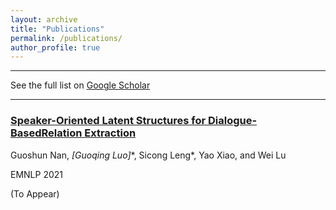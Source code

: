 ```yaml
---
layout: archive
title: "Publications"
permalink: /publications/
author_profile: true
---
```


---

See the full list on  [Google Scholar](https://scholar.google.com/citations?user=ggVTvKoAAAAJ&hl=en)

---

### [Speaker-Oriented Latent Structures for Dialogue-BasedRelation Extraction](https://arxiv.org/)
Guoshun Nan, **[Guoqing Luo*]**, Sicong Leng*, Yao Xiao, and Wei Lu

EMNLP 2021

(To Appear)



